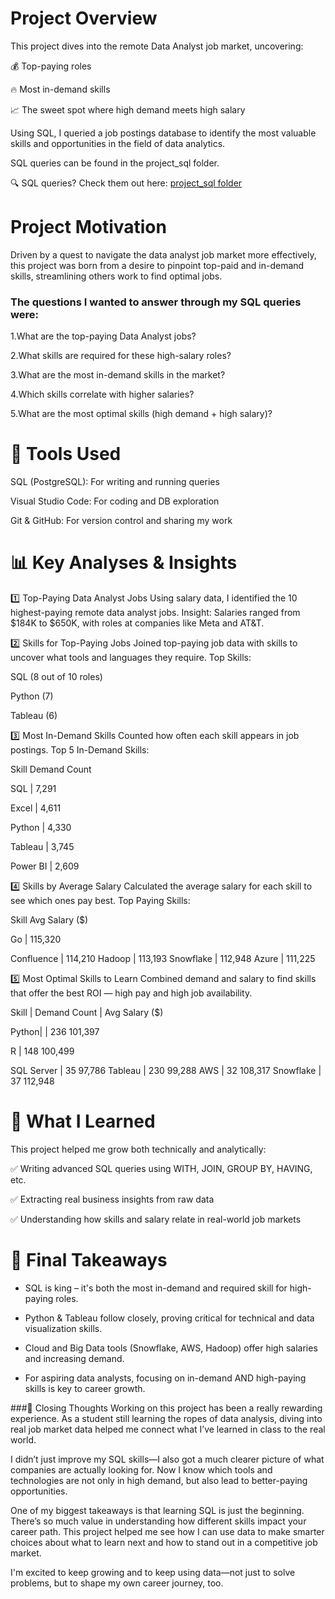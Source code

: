 # Project Overview
This project dives into the remote Data Analyst job market, uncovering:

💰 Top-paying roles

🔥 Most in-demand skills

📈 The sweet spot where high demand meets high salary

Using SQL, I queried a job postings database to identify the most valuable skills and opportunities in the field of data analytics.

SQL queries can be found in the project_sql folder.

🔍 SQL queries? Check them out here: [project_sql folder](/project_sql/)

# Project Motivation
Driven by a quest to navigate the data analyst job market more effectively, this project was born from a desire to pinpoint top-paid and in-demand skills, streamlining others work to find optimal jobs.


### The questions I wanted to answer through my SQL queries were:

1.What are the top-paying Data Analyst jobs?

2.What skills are required for these high-salary roles?

3.What are the most in-demand skills in the market?

4.Which skills correlate with higher salaries?

5.What are the most optimal skills (high demand + high salary)?
# 🧰 Tools Used
SQL (PostgreSQL): For writing and running queries

Visual Studio Code: For coding and DB exploration

Git & GitHub: For version control and sharing my work




# 📊 Key Analyses & Insights
1️⃣ Top-Paying Data Analyst Jobs
Using salary data, I identified the 10 highest-paying remote data analyst jobs.
Insight: Salaries ranged from $184K to $650K, with roles at companies like Meta and AT&T.

2️⃣ Skills for Top-Paying Jobs
Joined top-paying job data with skills to uncover what tools and languages they require.
Top Skills:

SQL (8 out of 10 roles)

Python (7)

Tableau (6)

3️⃣ Most In-Demand Skills
Counted how often each skill appears in job postings.
Top 5 In-Demand Skills:

Skill	Demand Count

SQL |	7,291

Excel |	4,611

Python |	4,330

Tableau |	3,745

Power BI |	2,609

4️⃣ Skills by Average Salary
Calculated the average salary for each skill to see which ones pay best.
Top Paying Skills:

Skill	Avg Salary ($)

Go | 	115,320

Confluence | 	114,210
Hadoop | 	113,193
Snowflake | 	112,948
Azure | 	111,225

5️⃣ Most Optimal Skills to Learn
Combined demand and salary to find skills that offer the best ROI — high pay and high job availability.

Skill |	Demand Count |	Avg Salary ($)

Python| |	236	101,397

R |	148	100,499

SQL Server |	35	97,786
Tableau |	230	99,288
AWS |	32	108,317
Snowflake |	37	112,948


# 🧠 What I Learned
This project helped me grow both technically and analytically:

✅ Writing advanced SQL queries using WITH, JOIN, GROUP BY, HAVING, etc.

✅ Extracting real business insights from raw data

✅ Understanding how skills and salary relate in real-world job markets


# 📝 Final Takeaways
* SQL is king – it's both the most in-demand and required skill for high-paying roles.

* Python & Tableau follow closely, proving critical for technical and data visualization skills.

* Cloud and Big Data tools (Snowflake, AWS, Hadoop) offer high salaries and increasing demand.

* For aspiring data analysts, focusing on in-demand AND high-paying skills is key to career growth.


###💭 Closing Thoughts
Working on this project has been a really rewarding experience. As a student still learning the ropes of data analysis, diving into real job market data helped me connect what I’ve learned in class to the real world.

I didn’t just improve my SQL skills—I also got a much clearer picture of what companies are actually looking for. Now I know which tools and technologies are not only in high demand, but also lead to better-paying opportunities.

One of my biggest takeaways is that learning SQL is just the beginning. There’s so much value in understanding how different skills impact your career path. This project helped me see how I can use data to make smarter choices about what to learn next and how to stand out in a competitive job market.

I'm excited to keep growing and to keep using data—not just to solve problems, but to shape my own career journey, too.

